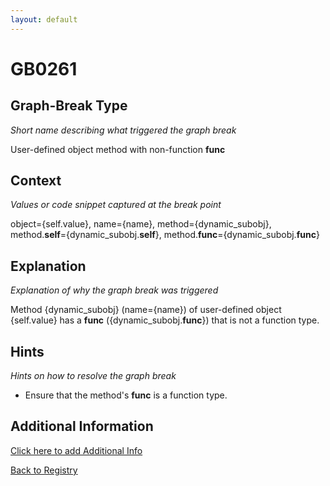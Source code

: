 ```yaml
---
layout: default
---
```

# GB0261

## Graph-Break Type
*Short name describing what triggered the graph break*

User-defined object method with non-function __func__

## Context
*Values or code snippet captured at the break point*

object={self.value}, name={name}, method={dynamic_subobj}, method.__self__={dynamic_subobj.__self__}, method.__func__={dynamic_subobj.__func__}

## Explanation
*Explanation of why the graph break was triggered*

Method {dynamic_subobj} (name={name}) of user-defined object {self.value} has a __func__ ({dynamic_subobj.__func__}) that is not a function type.

## Hints
*Hints on how to resolve the graph break*

- Ensure that the method's __func__ is a function type.


## Additional Information

<!-- ADDITIONAL INFORMATION START - Add custom information below this line -->

<!-- ADDITIONAL INFORMATION END -->


[Click here to add Additional Info](https://github.com/meta-pytorch/compile-graph-break-site/edit/main/docs/gb/gb0261.md)

[Back to Registry](../index.html)
